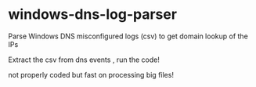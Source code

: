 # windows-dns-log-parser
Parse Windows DNS misconfigured logs (csv) to get domain lookup of the IPs

Extract the csv from dns events
, run the code!


not properly coded but fast on processing big files!
